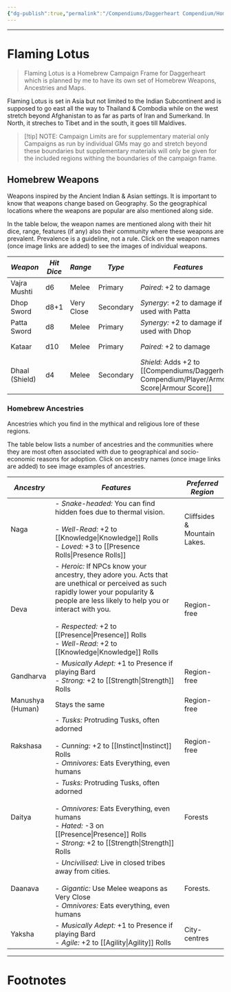 ```yaml
---
{"dg-publish":true,"permalink":"/Compendiums/Daggerheart Compendium/Homebrew/Flaming Lotus/Flaming Lotus/"}
---
```



---
# Flaming Lotus
> Flaming Lotus is a Homebrew Campaign Frame for Daggerheart which is planned by me to have its own set of Homebrew Weapons, Ancestries and Maps.

Flaming Lotus is set in Asia but not limited to the Indian Subcontinent and is supposed to go east all the way to Thailand & Combodia while on the west stretch beyond Afghanistan to as far as parts of Iran and Sumerkand. In North, it streches to Tibet and in the south, it goes till Maldives.

> [!tip] NOTE: Campaign Limits are for supplementary material only
> Campaigns as run by individual GMs may go and stretch beyond these boundaries but supplementary materials will only be given for the included regions withing the boundaries of the campaign frame.

## Homebrew Weapons
Weapons inspired by the Ancient Indian & Asian settings. It is important to know that weapons change based on Geography. So the geographical locations where the weapons are popular are also mentioned along side. 

In the table below, the weapon names are mentioned along with their hit dice, range, features (if any) also their community where these weapons are prevalent. Prevalence is a guideline, not a rule. 
Click on the weapon names (once image links are added) to see the images of individual weapons.

| ***Weapon***   | ***Hit Dice*** | ***Range*** | ***Type*** | ***Features***                             | ***Region***    |
| -------------- | -------------- | ----------- | ---------- | ------------------------------------------ | --------------- |
| Vajra Mushti   | d6             | Melee       | Primary    | *Paired*: +2 to damage                     | Coastal Regions |
| Dhop Sword     | d8+1           | Very Close  | Secondary  | *Synergy*: +2 to damage if used with Patta | Central India   |
| Patta Sword    | d8             | Melee       | Primary    | *Synergy:* +2 to damage if used with Dhop  | Central India   |
| Kataar         | d10            | Melee       | Primary    | *Paired:* +2 to damage                     | Region-free     |
| Dhaal (Shield) | d4             | Melee       | Secondary  | *Shield:* Adds +2 to [[Compendiums/Daggerheart Compendium/Player/Armour Score\|Armour Score]]      | Region-free     |

### Homebrew Ancestries
Ancestries which you find in the mythical and religious lore of these regions.

The table below lists a number of ancestries and the communities where they are most often associated with due to geographical and socio-economic reasons for adoption.
Click on ancestry names (once image links are added) to see image examples of ancestries.

| ***Ancestry***   | ***Features***                                                                                                                                                                                                                                                                           | ***Preferred Region***       |
| ---------------- | ---------------------------------------------------------------------------------------------------------------------------------------------------------------------------------------------------------------------------------------------------------------------------------------- | ---------------------------- |
| Naga             | - *Snake-headed:* You can find hidden foes due to thermal vision.<br><br>- *Well-Read:* +2 to [[Knowledge\|Knowledge]] Rolls<br>- *Loved:* +3 to [[Presence Rolls\|Presence Rolls]]                                                                                                                                 | Cliffsides & Mountain Lakes. |
| Deva             | - *Heroic:* If NPCs know your ancestry, they adore you. Acts that are unethical or perceived as such rapidly lower your popularity & people are less likely to help you or interact with you.<br><br>- *Respected:* +2 to [[Presence\|Presence]] Rolls<br>- *Well-Read:* +2 to [[Knowledge\|Knowledge]] Rolls | Region-free                  |
| Gandharva        | - *Musically Adept:* +1 to Presence if playing Bard<br>- *Strong:* +2 to [[Strength\|Strength]] Rolls                                                                                                                                                                                              | Region-free                  |
| Manushya (Human) | Stays the same                                                                                                                                                                                                                                                                           | Region-free                  |
| Rakshasa         | - *Tusks:* Protruding Tusks, often adorned<br><br>- *Cunning:* +2 to [[Instinct\|Instinct]] Rolls<br>- *Omnivores:* Eats Everything, even humans                                                                                                                                                   | Region-free                  |
| Daitya           | - *Tusks:* Protruding Tusks, often adorned<br><br>- *Omnivores:* Eats Everything, even humans<br>- *Hated:* -3 on [[Presence\|Presence]] Rolls<br>- *Strong:* +2 to [[Strength\|Strength]] Rolls                                                                                                             | Forests                      |
| Daanava          | - *Uncivilised:* Live in closed tribes away from cities.<br><br>- *Gigantic:* Use Melee weapons as Very Close<br>- *Omnivores:* Eats everything, even humans                                                                                                                             | Forests.                     |
| Yaksha           | - *Musically Adept:* +1 to Presence if playing Bard<br>- *Agile:* +2 to [[Agility\|Agility]] Rolls                                                                                                                                                                                                | City-centres                 |





---
# Footnotes